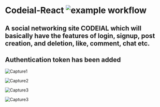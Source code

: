 # Codeial-React ![example workflow](https://img.shields.io/badge/Stack-React-red)
## A social networking site CODEIAL which will basically have the features of login, signup, post creation, and deletion, like, comment, chat etc. 
## Authentication token has been added


![Capture1](https://user-images.githubusercontent.com/96413187/190866503-29d81829-f677-4eca-9284-406114cd876e.PNG)

![Capture2](https://user-images.githubusercontent.com/96413187/190866508-9a8a469f-a714-4d0a-8098-28fe40c312b1.PNG)

![Capture3](https://user-images.githubusercontent.com/96413187/190866618-cff0017a-c788-42a4-8cfe-058e2b075cba.PNG)

![Capture3](https://user-images.githubusercontent.com/96413187/190866514-14234437-39f4-46e6-bf4c-e37983a34a7a.PNG)
